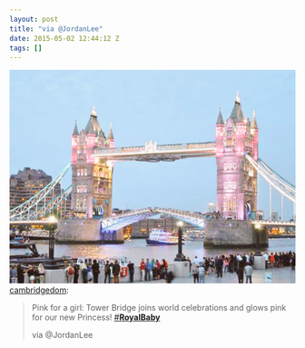 ```yaml
---
layout: post
title: "via @JordanLee"
date: 2015-05-02 12:44:12 Z
tags: []
---
```

![](/media/2015/05/117933266427.png)
[cambridgedom](http://cambridgedom.tumblr.com/post/117931302379/pink-for-a-girl-tower-bridge-joins-world):

> Pink for a girl: Tower Bridge joins world celebrations and glows pink for our new Princess! [#**RoyalBaby**](https://twitter.com/hashtag/RoyalBaby?src=hash)  
> 
> via @JordanLee
